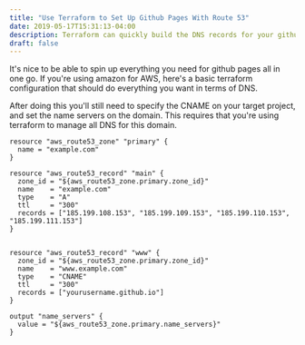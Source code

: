```yaml
---
title: "Use Terraform to Set Up Github Pages With Route 53"
date: 2019-05-17T15:31:13-04:00
description: Terraform can quickly build the DNS records for your github pages site. It's declarative, and easy to keep up to date, and replicate.
draft: false
---
```


It's nice to be able to spin up everything you need for github pages all in one
go. If you're using amazon for AWS, here's a basic terraform configuration that
should do everything you want in terms of DNS.

After doing this you'll still need to specify the CNAME on your target project,
and set the name servers on the domain. This requires that you're using
terraform to manage all DNS for this domain.

```
resource "aws_route53_zone" "primary" {
  name = "example.com"
}

resource "aws_route53_record" "main" {
  zone_id = "${aws_route53_zone.primary.zone_id}"
  name    = "example.com"
  type    = "A"
  ttl     = "300"
  records = ["185.199.108.153", "185.199.109.153", "185.199.110.153", "185.199.111.153"]
}


resource "aws_route53_record" "www" {
  zone_id = "${aws_route53_zone.primary.zone_id}"
  name    = "www.example.com"
  type    = "CNAME"
  ttl     = "300"
  records = ["yourusername.github.io"]
}

output "name_servers" {
  value = "${aws_route53_zone.primary.name_servers}"
}
```
